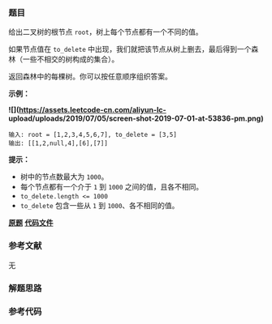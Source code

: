 ### 题目
给出二叉树的根节点 `root`，树上每个节点都有一个不同的值。

如果节点值在 `to_delete` 中出现，我们就把该节点从树上删去，最后得到一个森林（一些不相交的树构成的集合）。

返回森林中的每棵树。你可以按任意顺序组织答案。



**示例：**

**![](https://assets.leetcode-cn.com/aliyun-lc-
upload/uploads/2019/07/05/screen-shot-2019-07-01-at-53836-pm.png)**

    
    
    输入: root = [1,2,3,4,5,6,7], to_delete = [3,5]
    输出: [[1,2,null,4],[6],[7]]
    



**提示：**

  * 树中的节点数最大为 `1000`。
  * 每个节点都有一个介于 `1` 到 `1000` 之间的值，且各不相同。
  * `to_delete.length <= 1000`
  * `to_delete` 包含一些从 `1` 到 `1000`、各不相同的值。

 **[原题](https://leetcode-cn.com/problems/delete-nodes-and-return-forest/)**    **[代码文件]()**


### 参考文献
无

### 解题思路




### 参考代码

```go


```




